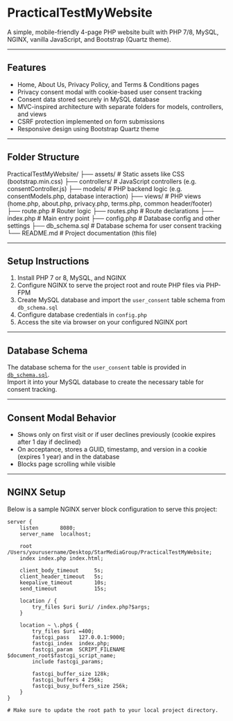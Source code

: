 # PracticalTestMyWebsite

A simple, mobile-friendly 4-page PHP website built with PHP 7/8, MySQL, NGINX, vanilla JavaScript, and Bootstrap (Quartz theme).

---

## Features

- Home, About Us, Privacy Policy, and Terms & Conditions pages  
- Privacy consent modal with cookie-based user consent tracking  
- Consent data stored securely in MySQL database  
- MVC-inspired architecture with separate folders for models, controllers, and views  
- CSRF protection implemented on form submissions  
- Responsive design using Bootstrap Quartz theme  

---

## Folder Structure

PracticalTestMyWebsite/
├── assets/ # Static assets like CSS (bootstrap.min.css)
├── controllers/ # JavaScript controllers (e.g. consentController.js)
├── models/ # PHP backend logic (e.g. consentModels.php, database interaction)
├── views/ # PHP views (home.php, about.php, privacy.php, terms.php, common header/footer)
├── route.php # Router logic
├── routes.php # Route declarations
├── index.php # Main entry point
├── config.php # Database config and other settings
├── db_schema.sql # Database schema for user consent tracking
└── README.md # Project documentation (this file)


---

## Setup Instructions

1. Install PHP 7 or 8, MySQL, and NGINX  
2. Configure NGINX to serve the project root and route PHP files via PHP-FPM  
3. Create MySQL database and import the `user_consent` table schema from `db_schema.sql`  
4. Configure database credentials in `config.php`  
5. Access the site via browser on your configured NGINX port  

---

## Database Schema

The database schema for the `user_consent` table is provided in [`db_schema.sql`](./db_schema.sql).  
Import it into your MySQL database to create the necessary table for consent tracking.

---

## Consent Modal Behavior

- Shows only on first visit or if user declines previously (cookie expires after 1 day if declined)  
- On acceptance, stores a GUID, timestamp, and version in a cookie (expires 1 year) and in the database  
- Blocks page scrolling while visible  

---

## NGINX Setup

Below is a sample NGINX server block configuration to serve this project:

```nginx
server {
    listen       8080;
    server_name  localhost;

    root /Users/yourusername/Desktop/StarMediaGroup/PracticalTestMyWebsite;
    index index.php index.html;

    client_body_timeout     5s;
    client_header_timeout   5s;
    keepalive_timeout       10s;
    send_timeout            15s;

    location / {
        try_files $uri $uri/ /index.php?$args;
    }

    location ~ \.php$ {
        try_files $uri =400;
        fastcgi_pass   127.0.0.1:9000;
        fastcgi_index  index.php;
        fastcgi_param  SCRIPT_FILENAME  $document_root$fastcgi_script_name;
        include fastcgi_params;

        fastcgi_buffer_size 128k;
        fastcgi_buffers 4 256k;
        fastcgi_busy_buffers_size 256k;
    }
}

# Make sure to update the root path to your local project directory.

